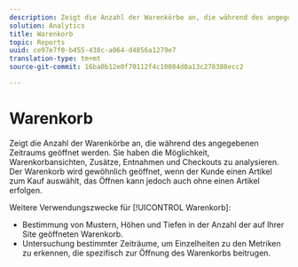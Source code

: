 ```yaml
---
description: Zeigt die Anzahl der Warenkörbe an, die während des angegebenen Zeitraums geöffnet werden. Sie haben die Möglichkeit, Warenkorbansichten, Zusätze, Entnahmen und Checkouts zu analysieren. Der Warenkorb wird gewöhnlich geöffnet, wenn der Kunde einen Artikel zum Kauf auswählt, das Öffnen kann jedoch auch ohne einen Artikel erfolgen.
solution: Analytics
title: Warenkorb
topic: Reports
uuid: ce97e7f0-b455-438c-a064-d4856a1279e7
translation-type: tm+mt
source-git-commit: 16ba0b12e0f70112f4c10804d0a13c278388ecc2

---
```



# Warenkorb

Zeigt die Anzahl der Warenkörbe an, die während des angegebenen Zeitraums geöffnet werden. Sie haben die Möglichkeit, Warenkorbansichten, Zusätze, Entnahmen und Checkouts zu analysieren. Der Warenkorb wird gewöhnlich geöffnet, wenn der Kunde einen Artikel zum Kauf auswählt, das Öffnen kann jedoch auch ohne einen Artikel erfolgen.

Weitere Verwendungszwecke für [!UICONTROL Warenkorb]:

* Bestimmung von Mustern, Höhen und Tiefen in der Anzahl der auf Ihrer Site geöffneten Warenkorb.
* Untersuchung bestimmter Zeiträume, um Einzelheiten zu den Metriken zu erkennen, die spezifisch zur Öffnung des Warenkorbs beitrugen.

